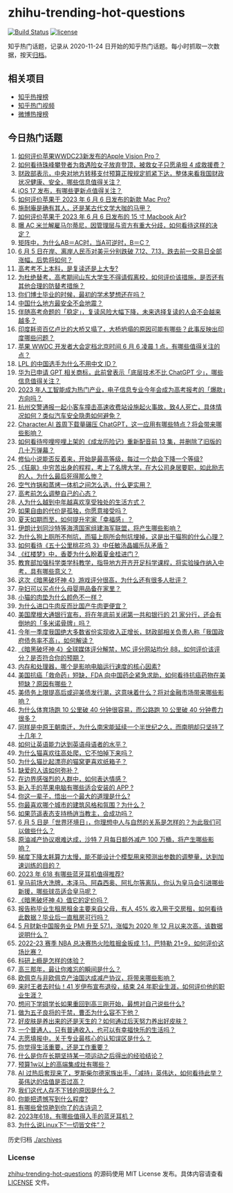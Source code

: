 # zhihu-trending-hot-questions

[![Build Status](https://github.com/justjavac/zhihu-trending-hot-questions/workflows/ci/badge.svg?branch=master)](https://github.com/justjavac/zhihu-trending-hot-questions/actions)
[![license](https://img.shields.io/github/license/justjavac/zhihu-trending-hot-questions)](https://github.com/justjavac/zhihu-trending-hot-questions/blob/master/LICENSE)

知乎热门话题，记录从 2020-11-24
日开始的知乎热门话题。每小时抓取一次数据，按天[归档](./archives)。

## 相关项目

- [知乎热搜榜](https://github.com/justjavac/zhihu-trending-top-search)
- [知乎热门视频](https://github.com/justjavac/zhihu-trending-hot-video)
- [微博热搜榜](https://github.com/justjavac/weibo-trending-hot-search)

## 今日热门话题

<!-- BEGIN -->
<!-- 最后更新时间 Tue Jun 06 2023 09:39:48 GMT+0800 (China Standard Time) -->

1. [如何评价苹果WWDC23新发布的Apple Vision Pro？](https://www.zhihu.com/question/604992942)
1. [如何看待珠峰攀登者为救遇险女子放弃登顶，被救女子只愿承担 4 成救援费？](https://www.zhihu.com/question/604842993)
1. [财政部表示，中央对地方转移支付预算正按规定抓紧下达，整体来看我国财政状况健康、安全，哪些信息值得关注？](https://www.zhihu.com/question/604877884)
1. [iOS 17 发布，有哪些更新点值得关注？](https://www.zhihu.com/question/604990885)
1. [如何评价苹果于 2023 年 6 月 6 日发布的新款 Mac Pro?](https://www.zhihu.com/question/604990649)
1. [施耐庵是确有其人，还是某古代文学大咖的马甲？](https://www.zhihu.com/question/533898457)
1. [如何评价苹果于 2023 年 6 月 6 日发布的 15 寸 Macbook Air?](https://www.zhihu.com/question/604990393)
1. [曝 AC 米兰解雇马尔蒂尼，因管理层与资方有重大分歧，如何看待这样的决定？](https://www.zhihu.com/question/605015881)
1. [矩阵中，为什么AB＝AC时，当A可逆时，B＝C？](https://www.zhihu.com/question/594440726)
1. [6 月 5 日在岸、离岸人民币对美元分别跌破 7.12、7.13，跌去前一交易日全部涨幅，后势将如何？](https://www.zhihu.com/question/604888554)
1. [高考考不上本科，是复读还是上大专?](https://www.zhihu.com/question/604518335)
1. [为杜绝替考，高考期间山东大学生不得请假离校，如何评价该措施，是否还有其他合理的防替考措施？](https://www.zhihu.com/question/604871319)
1. [你们博士毕业的时候，最初的学术梦想还在吗？](https://www.zhihu.com/question/437154680)
1. [中国什么地方最安全不会地震？](https://www.zhihu.com/question/24769341)
1. [伴随高考命题的「稳定」，复读风险大幅下降，未来选择复读的人会不会越来越多？](https://www.zhihu.com/question/604528336)
1. [印度耗资百亿卢比的大桥又塌了，大桥坍塌的原因可能有哪些？此事反映出印度哪些问题？](https://www.zhihu.com/question/604825403)
1. [苹果 WWDC 开发者大会定档北京时间 6 月 6 凌晨 1 点，有哪些值得关注的点？](https://www.zhihu.com/question/603949196)
1. [LPL 的中国选手为什么不用中文 ID？](https://www.zhihu.com/question/594864998)
1. [华为已申请 GPT 相关商标，此前曾表示「底层技术不比 ChatGPT 少」，哪些信息值得关注？](https://www.zhihu.com/question/604871143)
1. [2023 年人工智能成为热门产业，电子信息专业今年会成为高考报考的「爆款」方向吗？](https://www.zhihu.com/question/604528233)
1. [杭州交警通报一起小客车撞击高速收费站设施起火事故，致4人死亡，具体情况如何？类似汽车安全隐患如何避免？](https://www.zhihu.com/question/604857286)
1. [Character.AI 首周下载量碾压 ChatGPT，这一应用有哪些特点？将会带来哪些影响？](https://www.zhihu.com/question/604552431)
1. [如何看待哔哩哔哩上架的《成龙历险记》重新配音前 13 集，并删除了旧版的几十万弹幕？](https://www.zhihu.com/question/604251906)
1. [修仙小说能否反着来，开始是最高等级，每过一个劫会下降一个等级?](https://www.zhihu.com/question/603426949)
1. [《狂飙》中穷苦出身的程程，考上了名牌大学，在大公司身居要职，如此励志的人，为什么最后死得那么惨？](https://www.zhihu.com/question/604132619)
1. [空气炸锅和蒸烤一体机之间怎么选，什么更实用？](https://www.zhihu.com/question/437319297)
1. [高考前怎么调整自己的心态？](https://www.zhihu.com/question/604448019)
1. [人为什么越到中年越喜欢享受独处的生活方式？](https://www.zhihu.com/question/596189194)
1. [如果自由的代价是孤独，你愿意接受吗？](https://www.zhihu.com/question/604740780)
1. [夏天如期而至，如何提升宅家「幸福感」？](https://www.zhihu.com/question/603623752)
1. [伊朗计划同沙特等海湾国家组建海军联盟，将产生哪些影响？](https://www.zhihu.com/question/604873437)
1. [为什么狗上厕所不刨坑，而猫上厕所会刨坑埋掉，这是出于猫狗的什么心理？](https://www.zhihu.com/question/595774135)
1. [如何看待《五十公里桃花坞 3》中任敏汤晶媚乐队矛盾？](https://www.zhihu.com/question/604722511)
1. [《红楼梦》中，香菱为什么盼着夏金桂进门？](https://www.zhihu.com/question/557232276)
1. [教育部加强科学类学科教学，指导地方开齐开足科学课程，将实验操作纳入中考，具有哪些意义？](https://www.zhihu.com/question/604847956)
1. [这次《暗黑破坏神 4》游戏评分很高，为什么还有很多人批评？](https://www.zhihu.com/question/604399227)
1. [孕妇可以买点什么母婴用品备在家里？](https://www.zhihu.com/question/583055369)
1. [小猫的肉垫为什么颜色不一样？](https://www.zhihu.com/question/602769104)
1. [为什么进口牛肉反而比国产牛肉更便宜？](https://www.zhihu.com/question/600043391)
1. [美国摩根大通银行宣布，将在年底前关闭第一共和银行的 21 家分行，还会有倒地的「多米诺骨牌」吗？](https://www.zhihu.com/question/604878667)
1. [今年一季度我国绝大多数省份实现收入正增长，财政部相关负责人称「我国政府债务率不高」，如何解读？](https://www.zhihu.com/question/604881298)
1. [《暗黑破坏神 4》全球媒体评分解禁，MC 评分网站均分 88，如何评价该评分？是否符合你的预期？](https://www.zhihu.com/question/603994809)
1. [内存和处理器，哪个是影响电脑运行速度的核心因素?](https://www.zhihu.com/question/604440801)
1. [美国抗癌「救命药」短缺，FDA 向中国药企紧急求助，如何看待抗癌药物在美短缺？原因有哪些？](https://www.zhihu.com/question/604908305)
1. [美债务上限提高后或迎美债发行潮，这意味着什么？将对金融市场带来哪些影响？](https://www.zhihu.com/question/604845882)
1. [为什么体育场跑 10 公里破 40 分钟很容易，而公路跑 10 公里破 40 分钟费力很多？](https://www.zhihu.com/question/593703240)
1. [同样是中原王朝南迁，为什么南宋能延续一个半世纪之久，而南明却只坚持了十几年？](https://www.zhihu.com/question/21135490)
1. [如何让英语能力达到英语母语者的水平？](https://www.zhihu.com/question/276101963)
1. [为什么猫喜欢往高处爬，它不怕掉下来吗？](https://www.zhihu.com/question/579876984)
1. [为什么猫比起漂亮的猫窝更喜欢纸箱子？](https://www.zhihu.com/question/598310791)
1. [缺爱的人该如何弥补？](https://www.zhihu.com/question/336101733)
1. [在边界感强烈的人群中，如何表达情感？](https://www.zhihu.com/question/604414099)
1. [新入手的苹果电脑有哪些适合安装的 APP ?](https://www.zhihu.com/question/413488573)
1. [你这一辈子，悟出一个最大的道理是什么?](https://www.zhihu.com/question/599006651)
1. [你最喜欢哪个城市的建筑风格和氛围？为什么？](https://www.zhihu.com/question/602755182)
1. [如果范遥表态支持杨逍当教主，会成功吗？](https://www.zhihu.com/question/604508513)
1. [6 月 5 日是「世界环境日」，你理想中人与自然的关系是怎样的？为此我们可以做些什么？](https://www.zhihu.com/question/604432723)
1. [原油减产协议艰难达成，沙特 7 月每日额外减产 100 万桶，将产生哪些影响？](https://www.zhihu.com/question/604832707)
1. [梯度下降太耗算力太慢，能不能设计个模型用来预测出参数的调整量，达到加速训练的目的？](https://www.zhihu.com/question/603468895)
1. [2023 年 618 有哪些蓝牙耳机值得推荐?](https://www.zhihu.com/question/597471160)
1. [皇马前场大洗牌，本泽马、阿森西奥、阿扎尔等离队，你认为皇马会引进哪些新援，哪些球员适合皇马呢？](https://www.zhihu.com/question/604742928)
1. [《暗黑破坏神 4》值它的定价吗？](https://www.zhihu.com/question/353810839)
1. [报告称毕业生租房租金主要来自父母，有人 45% 收入用于交房租，如何看待此数据？毕业后一直租房可行吗？](https://www.zhihu.com/question/604420104)
1. [5 月财新中国服务业 PMI 升至 57.1，涨幅为 2020 年 12 月以来次高，该数据说明什么？](https://www.zhihu.com/question/604832541)
1. [2022-23 赛季 NBA 总决赛热火险胜掘金扳成 1:1，巴特勒 21+9，如何评价这场比赛？](https://www.zhihu.com/question/604817391)
1. [科研上瘾是怎样的体验？](https://www.zhihu.com/question/456385091)
1. [高三那年，最让你难忘的瞬间是什么？](https://www.zhihu.com/question/603806763)
1. [欧佩克与非欧佩克产油国达成减产协议，将带来哪些影响？](https://www.zhihu.com/question/604820192)
1. [来时王者去时仙！41 岁伊布宣布退役，结束 24 年职业生涯，如何评价他的职业生涯？](https://www.zhihu.com/question/604704769)
1. [想问下学姐学长如果重回到高三刚开始，最想对自己说些什么?](https://www.zhihu.com/question/603472833)
1. [做为五子良将的于禁，曹丕为什么容不下他？](https://www.zhihu.com/question/598467303)
1. [好皮肤是养出来的还是天生的？如何通过后天努力养出好皮肤？](https://www.zhihu.com/question/603945204)
1. [一个普通人，只有普通收入，也可以有幸福快乐的生活吗？](https://www.zhihu.com/question/600076144)
1. [志愿填报中，关于专业最核心的认知误区是什么？](https://www.zhihu.com/question/604152143)
1. [你觉得生活重要，还是工作重要？](https://www.zhihu.com/question/595503975)
1. [什么是你在长期坚持某一项运动之后得出的经验结论？](https://www.zhihu.com/question/603822135)
1. [预算1w以上的高端集成灶有哪些？](https://www.zhihu.com/question/483449505)
1. [AI 过热后套现来了，罗斯柴尔德家族出手，「减持」英伟达，如何看待此举？英伟达的估值是否过高？](https://www.zhihu.com/question/604832745)
1. [我们这代人存不下钱的原因是什么？](https://www.zhihu.com/question/603826642)
1. [你能把遗憾写到什么程度?](https://www.zhihu.com/question/604572072)
1. [有哪些曾惊艳到你了的古诗词？](https://www.zhihu.com/question/285212032)
1. [2023年618，有哪些值得入手的蓝牙耳机？](https://www.zhihu.com/question/602840800)
1. [为什么说Linux下“一切皆文件”？](https://www.zhihu.com/question/601005215)

<!-- END -->

历史归档 [./archives](./archives)

### License

[zhihu-trending-hot-questions](https://github.com/justjavac/zhihu-trending-hot-questions)
的源码使用 MIT License 发布。具体内容请查看 [LICENSE](./LICENSE) 文件。
